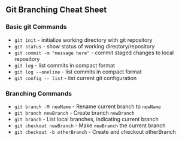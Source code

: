 ## Git Branching Cheat Sheet

### Basic git Commands
* `git init` - initialize working directory with git repository
* `git status` - show status of working directory/repository
* `git commit -m "message here"` - commit staged changes to local repository
* `git log` - list commits in compact format
* `git log --oneline` - list commits in compact format
* `git config -- list` - list current git configuration

### Branching Commands
* `git branch -M newName` - Rename current branch to `newName`
* `git branch newBranch` - Create branch `newBranch`
* `git branch` - List local branches, indicating current branch
* `git checkout newBranch` - Make `newBranch` the current branch
* `git checkout -b otherBranch` - Create and checkout otherBranch
